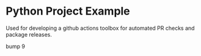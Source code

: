 # Python Project Example

Used for developing a github actions toolbox for automated PR checks and package releases.

bump 9